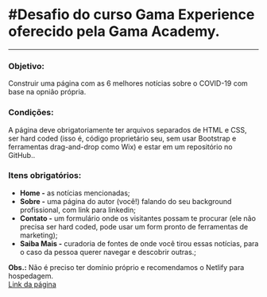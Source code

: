 <h1>#Desafio do curso Gama Experience oferecido pela Gama Academy.</h1>
<hr>
<h3>Objetivo:</h3>
<p>Construir uma página com as 6 melhores notícias sobre o COVID-19 com base na opnião própria.</p>
<h3>Condições:</h3>
<p>A página deve obrigatoriamente ter arquivos separados de HTML e CSS, ser hard coded (isso é, código proprietário seu, sem usar Bootstrap e ferramentas drag-and-drop como Wix) e estar em um repositório no GitHub..</p>
<h3>Itens obrigatórios:</h3>
<ul>
  <li><b>Home -</b> as notícias mencionadas;</li>
  <li><b>Sobre -</b> uma página do autor (você!) falando do seu background profissional, com link para linkedin;</li>
  <li><b>Contato -</b> um formulário onde os visitantes possam te procurar (ele não precisa ser hard coded, pode usar um form pronto de ferramentas de marketing);</li>
  <li><b>Saiba Mais -</b> curadoria de fontes de onde você tirou essas notícias, para o caso da pessoa querer navegar e descobrir outras.;</li>
</ul>
<p><b>Obs.:</b> Não é preciso ter domínio próprio e recomendamos o Netlify para hospedagem. <br>
  <a href="https://gallant-goldstine-200019.netlify.app/" target="_blank">Link da página</a>

